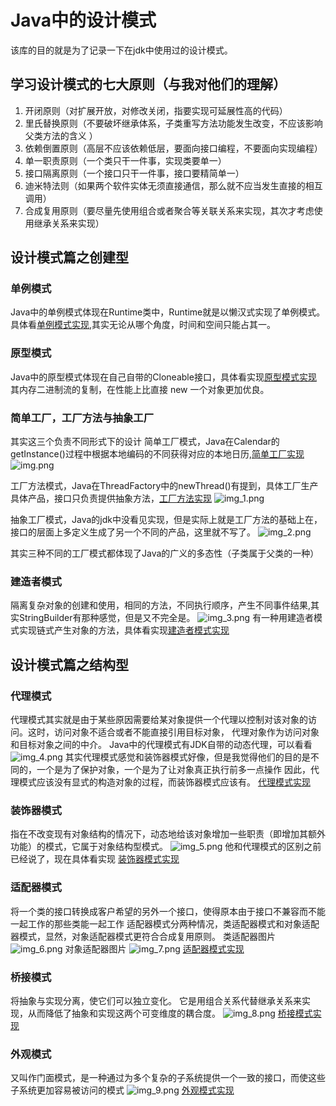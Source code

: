 # Java中的设计模式
该库的目的就是为了记录一下在jdk中使用过的设计模式。
## 学习设计模式的七大原则（与我对他们的理解）
1. 开闭原则（对扩展开放，对修改关闭，指要实现可延展性高的代码）
2. 里氏替换原则（不要破坏继承体系，子类重写方法功能发生改变，不应该影响父类方法的含义	）
3. 依赖倒置原则（高层不应该依赖低层，要面向接口编程，不要面向实现编程）
4. 单一职责原则（一个类只干一件事，实现类要单一）
5. 接口隔离原则（一个接口只干一件事，接口要精简单一）
6. 迪米特法则（如果两个软件实体无须直接通信，那么就不应当发生直接的相互调用）
7. 合成复用原则（要尽量先使用组合或者聚合等关联关系来实现，其次才考虑使用继承关系来实现）

## 设计模式篇之创建型
### 单例模式
Java中的单例模式体现在Runtime类中，Runtime就是以懒汉式实现了单例模式。
具体看[单例模式实现](src/create/Singleton.java),其实无论从哪个角度，时间和空间只能占其一。

### 原型模式
Java中的原型模式体现在自己自带的Cloneable接口，具体看实现[原型模式实现](src/create/Prototype.java)
其内存二进制流的复制，在性能上比直接 new 一个对象更加优良。

### 简单工厂，工厂方法与抽象工厂
其实这三个负责不同形式下的设计
简单工厂模式，Java在Calendar的getInstance()过程中根据本地编码的不同获得对应的本地日历,[简单工厂实现](src/create/SimpleFactory.java)
![img.png](img.png)

工厂方法模式，Java在ThreadFactory中的newThread()有提到，具体工厂生产具体产品，接口只负责提供抽象方法，[工厂方法实现](src/create/FactoryMethod.java)
![img_1.png](img_1.png)

抽象工厂模式，Java的jdk中没看见实现，但是实际上就是工厂方法的基础上在，接口的层面上多定义生成了另一个不同的产品，这里就不写了。
![img_2.png](img_2.png)

其实三种不同的工厂模式都体现了Java的广义的多态性（子类属于父类的一种）

### 建造者模式
隔离复杂对象的创建和使用，相同的方法，不同执行顺序，产生不同事件结果,其实StringBuilder有那种感觉，但是又不完全是。
![img_3.png](img_3.png)
有一种用建造者模式实现链式产生对象的方法，具体看实现[建造者模式实现](src/create/Builder.java)

## 设计模式篇之结构型
### 代理模式
代理模式其实就是由于某些原因需要给某对象提供一个代理以控制对该对象的访问。这时，访问对象不适合或者不能直接引用目标对象，
代理对象作为访问对象和目标对象之间的中介。
Java中的代理模式有JDK自带的动态代理，可以看看
![img_4.png](img_4.png)
其实代理模式感觉和装饰器模式好像，但是我觉得他们的目的是不同的，一个是为了保护对象，一个是为了让对象真正执行前多一点操作
因此，代理模式应该没有显式的构造对象的过程，而装饰器模式应该有。
[代理模式实现](src/structure/Proxy.java)

### 装饰器模式
指在不改变现有对象结构的情况下，动态地给该对象增加一些职责（即增加其额外功能）的模式，它属于对象结构型模式。
![img_5.png](img_5.png)
他和代理模式的区别之前已经说了，现在具体看实现
[装饰器模式实现](src/structure/Decorate.java)

### 适配器模式
将一个类的接口转换成客户希望的另外一个接口，使得原本由于接口不兼容而不能一起工作的那些类能一起工作
适配器模式分两种情况，类适配器模式和对象适配器模式，显然，对象适配器模式更符合合成复用原则。
类适配器图片
![img_6.png](img_6.png)
对象适配器图片
![img_7.png](img_7.png)
[适配器模式实现](src/structure/Adapter.java)

### 桥接模式
将抽象与实现分离，使它们可以独立变化。
它是用组合关系代替继承关系来实现，从而降低了抽象和实现这两个可变维度的耦合度。
![img_8.png](img_8.png)
[桥接模式实现](src/structure/Bridge.java)

### 外观模式
又叫作门面模式，是一种通过为多个复杂的子系统提供一个一致的接口，而使这些子系统更加容易被访问的模式
![img_9.png](img_9.png)
[外观模式实现](src/structure/Facade.java)





